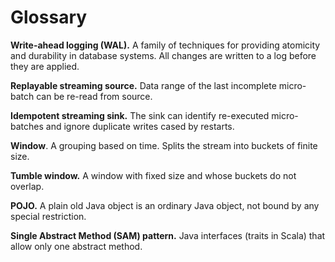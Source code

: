 # Glossary

**Write-ahead logging (WAL).** A family of techniques for providing atomicity and durability in database systems. All changes are written to a log before they are applied.

**Replayable streaming source.** Data range of the last incomplete micro-batch can be re-read from source.

**Idempotent streaming sink.** The sink can identify re-executed micro-batches and ignore duplicate writes cased by restarts.

**Window**. A grouping based on time. Splits the stream into buckets of finite size.

**Tumble window.** A window with fixed size and whose buckets do not overlap.

**POJO.** A plain old Java object is an ordinary Java object, not bound by any special restriction.

**Single Abstract Method (SAM) pattern.** Java interfaces (traits in Scala) that allow only one abstract method.